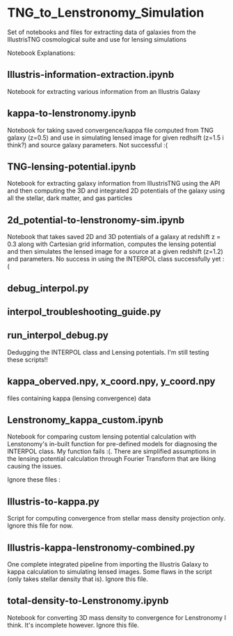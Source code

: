 # TNG_to_Lenstronomy_Simulation
Set of notebooks and files for extracting data of galaxies from the IllustrisTNG cosmological suite and use for lensing simulations


Notebook Explanations:


## Illustris-information-extraction.ipynb
Notebook for extracting various information from an Illustris Galaxy

## kappa-to-lenstronomy.ipynb
Notebook for taking saved convergence/kappa file computed from TNG galaxy (z=0.5) and use in simulating lensed image for given redhsift (z=1.5 i think?) and source galaxy parameters.
Not successful :(

## TNG-lensing-potential.ipynb
Notebook for extracting galaxy information from IllustrisTNG using the API and then computing the 3D and integrated 2D potentials of the galaxy using all the stellar, dark matter, and gas particles


## 2d_potential-to-lenstronomy-sim.ipynb
Notebook that takes saved 2D and 3D potentials of a galaxy at redshift z = 0.3 along with Cartesian grid information, computes the lensing potential and then simulates the lensed image for a source at a given redshift (z=1.2) and parameters.
No success in using the INTERPOL class successfully yet :(

## debug_interpol.py
## interpol_troubleshooting_guide.py
## run_interpol_debug.py

Dedugging the INTERPOL class and Lensing potentials. I'm still testing these scripts!!

## kappa_oberved.npy, x_coord.npy, y_coord.npy
files containing kappa (lensing convergence) data

## Lenstronomy_kappa_custom.ipynb
Notebook for comparing custom lensing potential calculation with Lenstonomy's in-built function for pre-defined models for diagnosing the INTERPOL class. My function fails :(. There are simplified assumptions in the lensing potential calculation through Fourier Transform that are liking causing the issues.

Ignore these files : 

## Illustris-to-kappa.py
Script for computing convergence from stellar mass density projection only. Ignore this file for now.

## Illustris-kappa-lenstronomy-combined.py
One complete integrated pipeline from importing the Illustris Galaxy to kappa calculation to simulating lensed images. Some flaws in the script (only takes stellar density that is). Ignore this file.

## total-density-to-Lenstronomy.ipynb
Notebook for converting 3D mass density to convergence for Lenstronomy I think. It's incomplete however. Ignore this file.

